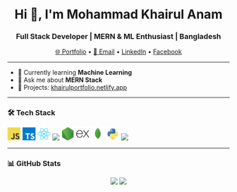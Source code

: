 <h1 align="center">Hi 👋, I'm Mohammad Khairul Anam</h1>
<h3 align="center">Full Stack Developer | MERN & ML Enthusiast | Bangladesh</h3>

<p align="center">
  <a href="https://khairulportfolio.netlify.app/">🌐 Portfolio</a> •
  <a href="mailto:mka.rifat.24@gmail.com">📧 Email</a> •
  <a href="https://linkedin.com/in/khairulanam23">LinkedIn</a> •
  <a href="https://fb.com/rifat.phantom">Facebook</a>
</p>

---

- 🌱 Currently learning **Machine Learning**
- 💬 Ask me about **MERN Stack**
- 📁 Projects: [khairulportfolio.netlify.app](https://khairulportfolio.netlify.app/)

---

### 🛠️ Tech Stack

<p align="left">
  <img src="https://raw.githubusercontent.com/devicons/devicon/master/icons/javascript/javascript-original.svg" width="30" />
  <img src="https://raw.githubusercontent.com/devicons/devicon/master/icons/typescript/typescript-original.svg" width="30" />
  <img src="https://raw.githubusercontent.com/devicons/devicon/master/icons/react/react-original.svg" width="30" />
  <img src="https://cdn.worldvectorlogo.com/logos/nextjs-2.svg" width="30" />
  <img src="https://raw.githubusercontent.com/devicons/devicon/master/icons/nodejs/nodejs-original.svg" width="30" />
  <img src="https://raw.githubusercontent.com/devicons/devicon/master/icons/express/express-original.svg" width="30" />
  <img src="https://raw.githubusercontent.com/devicons/devicon/master/icons/mongodb/mongodb-original.svg" width="30" />
  <img src="https://raw.githubusercontent.com/devicons/devicon/master/icons/python/python-original.svg" width="30" />
  <img src="https://upload.wikimedia.org/wikipedia/commons/0/05/Scikit_learn_logo_small.svg" width="30" />
</p>

---

### 📊 GitHub Stats

<p align="center">
  <img src="https://github-readme-stats.vercel.app/api?username=khairulanam23&show_icons=true&hide_title=true&theme=default" height="150" />
  <img src="https://github-readme-streak-stats.herokuapp.com/?user=khairulanam23&theme=default" height="150" />
</p>
